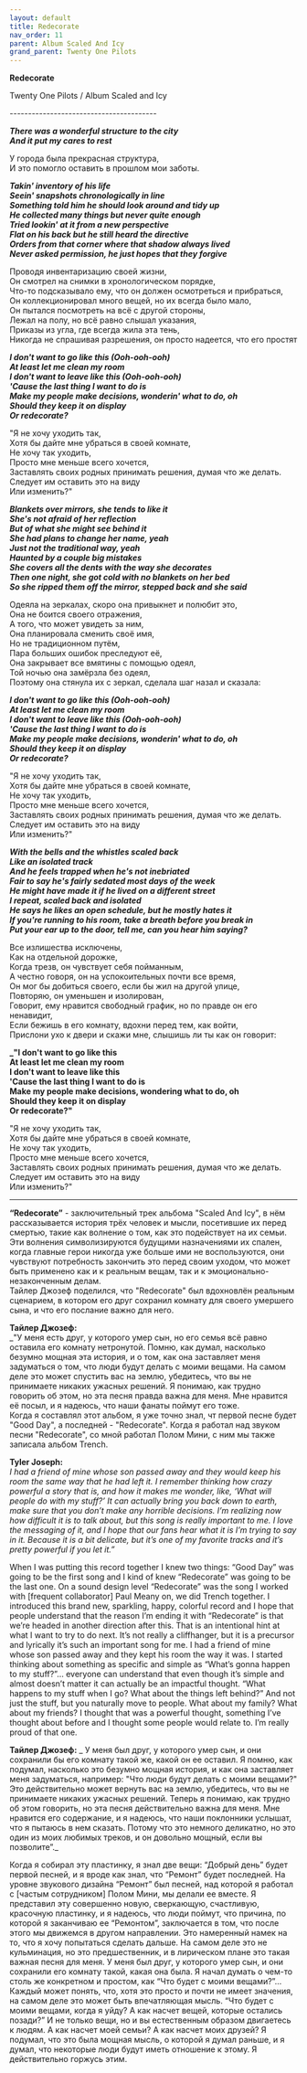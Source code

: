 ```yaml
---  
layout: default  
title: Redecorate  
nav_order: 11  
parent: Album Scaled And Icy  
grand_parent: Twenty One Pilots  
---  
```


**Redecorate**
<p>
Twenty One Pilots / Album Scaled and Icy  
</p>  
----------------------------------------

**_There was a wonderful structure to the city  
And it put my cares to rest_**  

У города была прекрасная структура,  
И это помогло оставить в прошлом мои заботы.  

**_Takin' inventory of his life  
Seein' snapshots chronologically in line  
Something told him he should look around and tidy up  
He collected many things but never quite enough  
Tried lookin' at it from a new perspective  
Flat on his back but he still heard the directive  
Orders from that corner where that shadow always lived  
Never asked permission, he just hopes that they forgive_**  

Проводя инвентаризацию своей жизни,  
Он cмотрел на снимки в хронологическом порядке,  
Что-то подсказывало ему, что он должен осмотреться и прибраться,  
Он коллекционировал много вещей, но их всегда было мало,  
Он пытался посмотреть на всё с другой стороны,  
Лежал на полу, но всё равно слышал указания,  
Приказы из угла, где всегда жила эта тень,  
Никогда не спрашивая разрешения, он просто надеется, что его простят  

**_I don't want to go like this (Ooh-ooh-ooh)  
At least let me clean my room  
I don't want to leave like this (Ooh-ooh-ooh)  
'Cause the last thing I want to do is  
Make my people make decisions, wonderin' what to do, oh  
Should they keep it on display  
Or redecorate?_**  

"Я не хочу уходить так,  
Хотя бы дайте мне убраться в своей комнате,  
Не хочу так уходить,  
Просто мне меньше всего хочется,  
Заставлять своих родных принимать решения, думая что же делать.  
Следует им оставить это на виду  
Или изменить?"  

**_Blankets over mirrors, she tends to like it  
She's not afraid of her reflection  
But of what she might see behind it  
She had plans to change her name, yeah  
Just not the traditional way, yeah    
Haunted by a couple big mistakes  
She covers all the dents with the way she decorates  
Then one night, she got cold with no blankets on her bed  
So she ripped them off the mirror, stepped back and she said_**  

Одеяла на зеркалах, скоро она привыкнет и полюбит это,  
Она не боится своего отражения,  
А того, что может увидеть за ним,  
Она планировала сменить своё имя,  
Но не традиционном путём,  
Пара больших ошибок преследуют её,  
Она закрывает все вмятины с помощью одеял,  
Той ночью она замёрзла без одеял,  
Поэтому она стянула их с зеркал, сделала шаг назал и сказала:  

**_I don't want to go like this (Ooh-ooh-ooh)  
At least let me clean my room  
I don't want to leave like this (Ooh-ooh-ooh)  
'Cause the last thing I want to do is  
Make my people make decisions, wonderin' what to do, oh  
Should they keep it on display  
Or redecorate?_**  

"Я не хочу уходить так,  
Хотя бы дайте мне убраться в своей комнате,  
Не хочу так уходить,  
Просто мне меньше всего хочется,  
Заставлять своих родных принимать решения, думая что же делать.  
Следует им оставить это на виду  
Или изменить?"  

**_With the bells and the whistles scaled back  
Like an isolated track  
And he feels trapped when he's not inebriated  
Fair to say he's fairly sedated most days of the week  
He might have made it if he lived on a different street  
I repeat, scaled back and isolated  
He says he likes an open schedule, but he mostly hates it  
If you're running to his room, take a breath before you break in  
Put your ear up to the door, tell me, can you hear him saying?_**  

Все излишества исключены,  
Как на отдельной дорожке,  
Когда трезв, он чувствует себя пойманным,  
А честно говоря, он на успокоительных почти все время,  
Он мог бы добиться своего, если бы жил на другой улице,  
Повторяю, он уменьшен и изолирован,  
Говорит, ему нравится свободный график, но по правде он его ненавидит,  
Если бежишь в его комнату, вдохни перед тем, как войти,  
Прислони ухо к двери и скажи мне, слышишь ли ты как он говорит:  

**_"I don't want to go like this  
At least let me clean my room  
I don't want to leave like this  
'Cause the last thing I want to do is  
Make my people make decisions, wondering what to do, oh  
Should they keep it on display  
Or redecorate?"**  

"Я не хочу уходить так,  
Хотя бы дайте мне убраться в своей комнате,  
Не хочу так уходить,  
Просто мне меньше всего хочется,  
Заставлять своих родных принимать решения, думая что же делать.  
Следует им оставить это на виду  
Или изменить?"  
- - -

**“Redecorate”** - заключительный трек альбома "Scaled And Icy", в нём рассказывается история трёх человек и мысли, посетившие их перед смертью, такие как волнение о том, как это подействует на их семьи. Эти волнения символизируются будущими назначениями их спален, когда главные герои никогда уже больше ими не воспользуются, они чувствуют потребность закончить это перед своим уходом, что может быть применено как и к реальным вещам, так и к эмоционально-незаконченным делам.  
Тайлер Джозеф поделился, что "Redecorate" был вдохновлён реальным сценарием, в котором его друг сохранил комнату для своего умершего сына, и что его послание важно для него.
   
**Тайлер Джозеф:**  
_"У меня есть друг, у которого умер сын, но его семья всё равно оставила его комнату нетронутой. Помню, как думал, насколько безумно мощная эта история, и о том, как она заставляет меня задуматься о том, что люди будут делать с моими вещами. На самом деле это может спустить вас на землю, убедитесь, что вы не принимаете никаких ужасных решений. Я понимаю, как трудно говорить об этом, но эта песня правда важна для меня. Мне нравится её посыл, и я надеюсь, что наши фанаты поймут его тоже.  
Когда я составлял этот альбом, я уже точно знал, чт первой песне будет "Good Day", а последней - "Redecorate". Когда я работал над звуком песни "Redecorate", со мной работал Полом Мини, с ним мы также записала альбом Trench. 
   
**Tyler Joseph:**  
_I had a friend of mine whose son passed away and they would keep his room the same way that he had left it. I remember thinking how crazy powerful a story that is, and how it makes me wonder, like, ‘What will people do with my stuff?’ It can actually bring you back down to earth, make sure that you don’t make any horrible decisions. I’m realizing now how difficult it is to talk about, but this song is really important to me. I love the messaging of it, and I hope that our fans hear what it is I’m trying to say in it. Because it is a bit delicate, but it’s one of my favorite tracks and it’s pretty powerful if you let it.”_  

When I was putting this record together I knew two things: “Good Day” was going to be the first song and I kind of knew “Redecorate” was going to be the last one. On a sound design level “Redecorate” was the song I worked with [frequent collaborator] Paul Meany on, we did Trench together. I introduced this brand new, sparkling, happy, colorful record and I hope that people understand that the reason I’m ending it with “Redecorate” is that we’re headed in another direction after this. That is an intentional hint at what I want to try to do next. It’s not really a cliffhanger, but it is a precursor and lyrically it’s such an important song for me. I had a friend of mine whose son passed away and they kept his room the way it was. I started thinking about something as specific and simple as “What’s gonna happen to my stuff?”… everyone can understand that even though it’s simple and almost doesn’t matter it can actually be an impactful thought. “What happens to my stuff when I go? What about the things left behind?” And not just the stuff, but you naturally move to people. What about my family? What about my friends? I thought that was a powerful thought, something I’ve thought about before and I thought some people would relate to. I’m really proud of that one.  

**Тайлер Джозеф:**
_ У меня был друг, у которого умер сын, и они сохранили бы его комнату такой же, какой он ее оставил. Я помню, как подумал, насколько это безумно мощная история, и как она заставляет меня задуматься, например: "Что люди будут делать с моими вещами?" Это действительно может вернуть вас на землю, убедитесь, что вы не принимаете никаких ужасных решений. Теперь я понимаю, как трудно об этом говорить, но эта песня действительно важна для меня. Мне нравится его содержание, и я надеюсь, что наши поклонники услышат, что я пытаюсь в нем сказать. Потому что это немного деликатно, но это один из моих любимых треков, и он довольно мощный, если вы позволите”._

Когда я собирал эту пластинку, я знал две вещи: “Добрый день” будет первой песней, и я вроде как знал, что “Ремонт” будет последней. На уровне звукового дизайна “Ремонт” был песней, над которой я работал с [частым сотрудником] Полом Мини, мы делали ее вместе. Я представил эту совершенно новую, сверкающую, счастливую, красочную пластинку, и я надеюсь, что люди поймут, что причина, по которой я заканчиваю ее “Ремонтом”, заключается в том, что после этого мы движемся в другом направлении. Это намеренный намек на то, что я хочу попытаться сделать дальше. На самом деле это не кульминация, но это предшественник, и в лирическом плане это такая важная песня для меня. У меня был друг, у которого умер сын, и они сохранили его комнату такой, какая она была. Я начал думать о чем-то столь же конкретном и простом, как “Что будет с моими вещами?”... Каждый может понять, что, хотя это просто и почти не имеет значения, на самом деле это может быть впечатляющая мысль. “Что будет с моими вещами, когда я уйду? А как насчет вещей, которые остались позади?” И не только вещи, но и вы естественным образом двигаетесь к людям. А как насчет моей семьи? А как насчет моих друзей? Я подумал, что это была мощная мысль, о которой я думал раньше, и я думал, что некоторые люди будут иметь отношение к этому. Я действительно горжусь этим.
